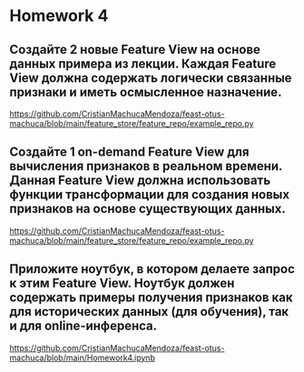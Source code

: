 # Homework 4

## Создайте 2 новые Feature View на основе данных примера из лекции. Каждая Feature View должна содержать логически связанные признаки и иметь осмысленное назначение.
https://github.com/CristianMachucaMendoza/feast-otus-machuca/blob/main/feature_store/feature_repo/example_repo.py

## Создайте 1 on-demand Feature View для вычисления признаков в реальном времени. Данная Feature View должна использовать функции трансформации для создания новых признаков на основе существующих данных.
https://github.com/CristianMachucaMendoza/feast-otus-machuca/blob/main/feature_store/feature_repo/example_repo.py

## Приложите ноутбук, в котором делаете запрос к этим Feature View. Ноутбук должен содержать примеры получения признаков как для исторических данных (для обучения), так и для online-инференса.
https://github.com/CristianMachucaMendoza/feast-otus-machuca/blob/main/Homework4.ipynb

